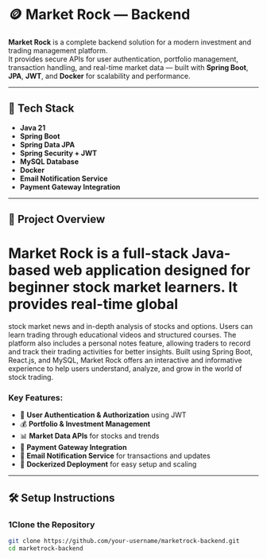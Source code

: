 # 🪙 Market Rock — Backend

**Market Rock** is a complete backend solution for a modern investment and trading management platform.  
It provides secure APIs for user authentication, portfolio management, transaction handling, and real-time market data — built with **Spring Boot**, **JPA**, **JWT**, and **Docker** for scalability and performance.

---

## 🚀 Tech Stack

- **Java 21**
- **Spring Boot**
- **Spring Data JPA**
- **Spring Security + JWT**
- **MySQL Database**
- **Docker**
- **Email Notification Service**
- **Payment Gateway Integration**


---

## 🧩 Project Overview

# Market Rock is a full-stack Java-based web application designed for beginner stock market learners. It provides real-time global
stock market news and in-depth analysis of stocks and options. Users can learn trading through educational videos and structured 
courses. The platform also includes a personal notes feature, allowing traders to record and track their trading activities for
better insights. Built using Spring Boot, React.js, and MySQL, Market Rock offers an interactive and informative experience to 
help users understand, analyze, and grow in the world of stock trading.

### Key Features:
- 🔐 **User Authentication & Authorization** using JWT  
- 💰 **Portfolio & Investment Management**  
- 📊 **Market Data APIs** for stocks and trends  
- 🧾 **Payment Gateway Integration**
- 📩 **Email Notification Service** for transactions and updates  
- 🐳 **Dockerized Deployment** for easy setup and scaling  

---

## 🛠️ Setup Instructions

### 1️Clone the Repository
```bash
git clone https://github.com/your-username/marketrock-backend.git
cd marketrock-backend
